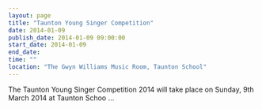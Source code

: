 ```yaml
---
layout: page
title: "Taunton Young Singer Competition"
date: 2014-01-09
publish_date: 2014-01-09 09:00:00
start_date: 2014-01-09
end_date: 
time: ""
location: "The Gwyn Williams Music Room, Taunton School"
---
```

The Taunton Young Singer Competition 2014 will take place on Sunday, 9th March 2014 at Taunton Schoo …
